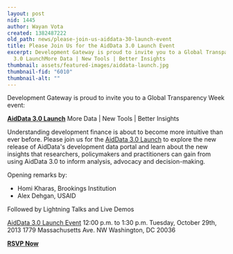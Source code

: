 ```yaml
---
layout: post
nid: 1445
author: Wayan Vota
created: 1382487222
old_path: news/please-join-us-aiddata-30-launch-event
title: Please Join Us for the AidData 3.0 Launch Event
excerpt: Development Gateway is proud to invite you to a Global Transparency Week event:AidData
  3.0 LaunchMore Data | New Tools | Better Insights
thumbnail: assets/featured-images/aiddata-launch.jpg
thumbnail-fid: "6010"
thumbnail-alt: ""
---
```


Development Gateway is proud to invite you to a Global Transparency Week event:

[**AidData 3.0 Launch**](https://www.eventbrite.com/event/8716058967)
More Data | New Tools | Better Insights

Understanding development finance is about to become more intuitive than ever before. Please join us for the [AidData 3.0 Launch](https://www.eventbrite.com/event/8716058967) to explore the new release of AidData's development data portal and learn about the new insights that researchers, policymakers and practitioners can gain from using AidData 3.0 to inform analysis, advocacy and decision-making.

Opening remarks by:

- Homi Kharas, Brookings Institution
- Alex Dehgan, USAID

Followed by Lightning Talks and Live Demos

[AidData 3.0 Launch Event](https://www.eventbrite.com/event/8716058967)
12:00 p.m. to 1:30 p.m.
Tuesday, October 29th, 2013
1779 Massachusetts Ave. NW
Washington, DC 20036

[**RSVP Now**](https://www.eventbrite.com/event/8716058967)
